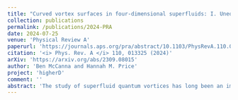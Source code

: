 ```yaml
---
title: "Curved vortex surfaces in four-dimensional superfluids: I. Unequal-frequency double rotations"
collection: publications
permalink: /publications/2024-PRA
date: 2024-07-25
venue: 'Physical Review A'
paperurl: 'https://journals.aps.org/pra/abstract/10.1103/PhysRevA.110.013325'
citation: '<i> Phys. Rev. A </i> 110, 013325 (2024)'
arXiv: 'https://arxiv.org/abs/2309.08015'
author: 'Ben McCanna and Hannah M. Price'
project: 'higherD'
comment: ''
abstract: 'The study of superfluid quantum vortices has long been an important area of research, with previous work naturally focusing on two-dimensional and three-dimensional systems, where rotation stabilises point vortices and line vortices respectively. Interestingly, this physics generalises for a hypothetical four-dimensional (4D) superfluid to include vortex planes, which can have a much richer phenomenology. In this paper, we study the possibility of skewed and curved vortex planes, which have no direct analogue in lower dimensions. By analytically and numerically studying the 4D Gross-Pitaevskii equation, we show that such vortex surfaces can be stabilised and favoured by double rotation with unequal rotation frequencies. Our work raises open questions for further research into the physics of these vortex surfaces and suggests interesting future extensions to tilted vortex surfaces under equal-frequency double rotation and to more realistic 4D models.'---
---
```

